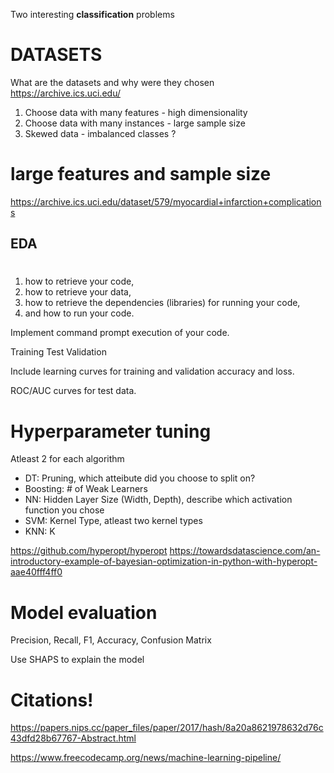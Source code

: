 

Two interesting **classification** problems

# DATASETS
What are the datasets and why were they chosen
https://archive.ics.uci.edu/
1. Choose data with many features - high dimensionality
2. Choose data with many instances - large sample size
3. Skewed data - imbalanced classes ?

# large features and sample size
https://archive.ics.uci.edu/dataset/579/myocardial+infarction+complications  

## EDA

#

1. how to retrieve your code, 
2. how to retrieve your data, 
3. how to retrieve the dependencies (libraries) for running your code, 
4. and how to run your code.

Implement command prompt execution of your code.

Training
Test
Validation

Include learning curves for training and validation accuracy and loss.

ROC/AUC curves for test data.

# Hyperparameter tuning
Atleast 2 for each algorithm
- DT: Pruning, which atteibute did you choose to split on?
- Boosting: # of Weak Learners
- NN: Hidden Layer Size (Width, Depth), describe which activation function you chose
- SVM: Kernel Type, atleast two kernel types
- KNN: K

https://github.com/hyperopt/hyperopt
https://towardsdatascience.com/an-introductory-example-of-bayesian-optimization-in-python-with-hyperopt-aae40fff4ff0

# Model evaluation
Precision, Recall, F1, Accuracy, Confusion Matrix

Use SHAPS to explain the model

# Citations!

https://papers.nips.cc/paper_files/paper/2017/hash/8a20a8621978632d76c43dfd28b67767-Abstract.html

https://www.freecodecamp.org/news/machine-learning-pipeline/